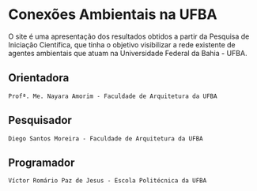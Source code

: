 ﻿# Conexões Ambientais na UFBA
O site é uma apresentação dos resultados obtidos a partir da Pesquisa de Iniciação Científica, que tinha o objetivo visibilizar a rede existente de agentes ambientais que atuam na Universidade Federal da Bahia - UFBA.

## Orientadora
    Profª. Me. Nayara Amorim - Faculdade de Arquitetura da UFBA
## Pesquisador
    Diego Santos Moreira - Faculdade de Arquitetura da UFBA
## Programador
    Víctor Romário Paz de Jesus - Escola Politécnica da UFBA
